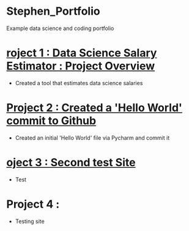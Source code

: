 # Stephen_Portfolio
Example data science and coding portfolio

# [roject 1 : Data Science Salary Estimator : Project Overview](https://github.com/Orion85-Stack/Project-1_SalCalc)
- Created a tool that estimates data science salaries 

# [Project 2 : Created a 'Hello World' commit to Github](https://github.com/Orion85-Stack/Hello-World)
- Created an initial 'Hello World' file via Pycharm and commit it

# [oject 3 : Second test Site](https://github.com/Orion85-Stack/Second-Test-Site)
- Test

# Project 4 : 
- Testing site
